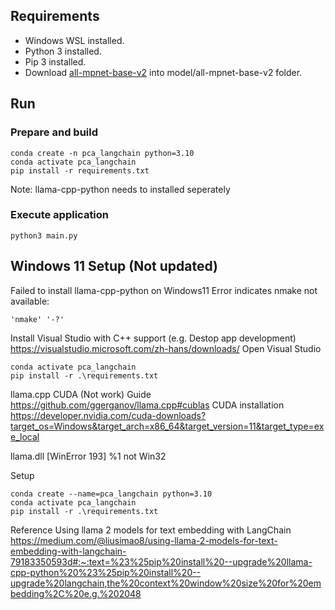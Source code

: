 
## Requirements
- Windows WSL installed.
- Python 3 installed.
- Pip 3 installed.
- Download [all-mpnet-base-v2](https://huggingface.co/sentence-transformers/all-mpnet-base-v2) into model/all-mpnet-base-v2 folder.

## Run
### Prepare and build
```
conda create -n pca_langchain python=3.10
conda activate pca_langchain
pip install -r requirements.txt
```
Note: llama-cpp-python needs to installed seperately

### Execute application
```
python3 main.py
```

## Windows 11 Setup (Not updated)

Failed to install llama-cpp-python on Windows11
Error indicates nmake not available:
```
'nmake' '-?'
```
Install Visual Studio with C++ support (e.g. Destop app development)
https://visualstudio.microsoft.com/zh-hans/downloads/
Open Visual Studio
```
conda activate pca_langchain
pip install -r .\requirements.txt
```


llama.cpp CUDA (Not work)
Guide https://github.com/ggerganov/llama.cpp#cublas
CUDA installation
https://developer.nvidia.com/cuda-downloads?target_os=Windows&target_arch=x86_64&target_version=11&target_type=exe_local


llama.dll [WinError 193] %1 not Win32 


Setup
```
conda create --name=pca_langchain python=3.10
conda activate pca_langchain
pip install -r .\requirements.txt
```

Reference
Using llama 2 models for text embedding with LangChain
https://medium.com/@liusimao8/using-llama-2-models-for-text-embedding-with-langchain-79183350593d#:~:text=%23%25pip%20install%20--upgrade%20llama-cpp-python%20%23%25pip%20install%20--upgrade%20langchain,the%20context%20window%20size%20for%20embedding%2C%20e.g.%202048

